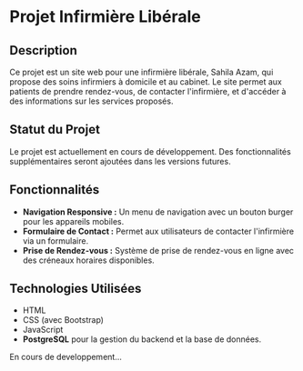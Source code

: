 # Projet Infirmière Libérale

## Description

Ce projet est un site web pour une infirmière libérale, Sahila Azam, qui propose des soins infirmiers à domicile et au cabinet. Le site permet aux patients de prendre rendez-vous, de contacter l'infirmière, et d'accéder à des informations sur les services proposés.

## Statut du Projet

Le projet est actuellement en cours de développement. Des fonctionnalités supplémentaires seront ajoutées dans les versions futures.

## Fonctionnalités

- **Navigation Responsive :** Un menu de navigation avec un bouton burger pour les appareils mobiles.
- **Formulaire de Contact :** Permet aux utilisateurs de contacter l'infirmière via un formulaire.
- **Prise de Rendez-vous :** Système de prise de rendez-vous en ligne avec des créneaux horaires disponibles.

## Technologies Utilisées

- HTML
- CSS (avec Bootstrap)
- JavaScript
- **PostgreSQL** pour la gestion du backend et la base de données.

En cours de developpement...
